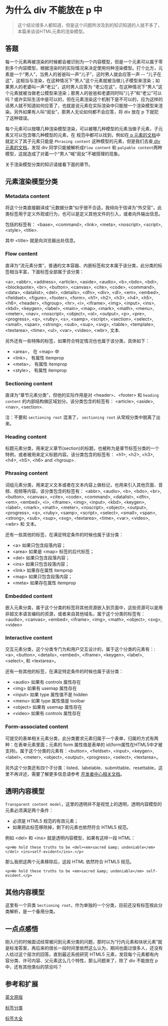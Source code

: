 # 为什么 div 不能放在 p 中

> 这个结论很多人都知道，但是这个问题所涉及到的知识知道的人就不多了，本篇来谈谈HTML元素的渲染模型。

## 答题

每一个元素再被渲染的时候都会被识别为一个内容模型，但是一个元素可以属于零到多个内容模型，根据渲染时的实际情况来决定使用何种渲染模型。打个比方，元素是一个“男人”，当男人的爸爸叫一声“儿子”，这时男人就会应答一声 -- “儿子在这”，这相当与渲染，在这种情况下“男人”这个元素就被当做儿子模型来渲染；如果男人的老婆叫一声“老公”，这时男人应答为 “老公在这”，在这种情况下“男人”这个元素就被当做老公模型来渲染；那男人的爸爸和老婆同时叫“儿子”和“老公”可以吗？或许实际生活中是可以的，但在元素渲染这个机制下是不可以的，应为这样的话男人就不知道如何应答了，也就是说元素在实际渲染中只能按一个渲染模型来渲染。另外如果有人叫“闺女”，那男人无论如何都不会应答，将 div 放在 p 下就犯了这种错误。

每个元素可以按哪几种渲染模型渲染，可以被哪几种模型的元素当做子元素，子元素又可以包含哪几种模型的元素，在 规范中都可以找到，例如在[ p 元素的文档](https://developer.mozilla.org/en-US/docs/Web/HTML/Element/p)中就定义了其子元素只能是 `Phrasing content` 这种模型的元素，但是我们去查[ div 元素的文档](https://developer.mozilla.org/en-US/docs/Web/HTML/Element/div)，发现 div 同学只能被解析成`Flow content` 和 `palpable content`两种模型，这就造成了对着一个“男人”喊“闺女”不被搭理的现象。

关于渲染模型分类的知识请接看下面的章节。

## 元素渲染模型分类

### Metadata content

将这个分类直接翻译成“元数据分类”似乎很不合适，我倾向于信译为“外交官”，此类标签用于定义外观或行为，也可以是定义其他文件的引入，或者向外输出信息。

包括的标签有： &lt;base>, &lt;command>, &lt;link>, &lt;meta>, &lt;noscript>, &lt;script>, &lt;style>, &lt;title>.

其中 &lt;title> 就是向浏览器出处信息。

### Flow content

直译为“流元素分类”，普通的文本容器、内嵌标签和文本属于该分类，此分类的标签相当丰富，下面标签全部属于该分类：

 &lt;a>, &lt;abbr>, &lt;address>, &lt;article>, &lt;aside>, &lt;audio>, &lt;b>,&lt;bdo>, &lt;bdi>, &lt;blockquote>, &lt;br>, &lt;button>, &lt;canvas>, &lt;cite>, &lt;code>, &lt;command>, &lt;data>, &lt;datalist>, &lt;del>, &lt;details>, &lt;dfn>, &lt;div>, &lt;dl>, &lt;em>, &lt;embed>, &lt;fieldset>, &lt;figure>, &lt;footer>, &lt;form>, &lt;h1>, &lt;h2>, &lt;h3>, &lt;h4>, &lt;h5>, &lt;h6>, &lt;header>, &lt;hgroup>, &lt;hr>, &lt;i>, &lt;iframe>, &lt;img>, &lt;input>, &lt;ins>, &lt;kbd>, &lt;keygen>, &lt;label>, &lt;main>, &lt;map>, &lt;mark>, &lt;math>, &lt;menu>, &lt;meter>, &lt;nav>, &lt;noscript>, &lt;object>, &lt;ol>, &lt;output>, &lt;p>, &lt;pre>, &lt;progress>, &lt;q>, &lt;ruby>, &lt;s>, &lt;samp>, &lt;script>, &lt;section>, &lt;select>, &lt;small>, &lt;span>, &lt;strong>, &lt;sub>, &lt;sup>, &lt;svg>, &lt;table>, &lt;template>, &lt;textarea>, &lt;time>, &lt;ul>, &lt;var>, &lt;video>, &lt;wbr>, 文本.
 
另外还有一些特殊的标签，如果符合特定情况也也属于该分类，具体如下：

- &lt;area>， 在 &lt;map> 中
- &lt;link>， 有属性 itemprop
- &lt;meta>， 有属性 itemprop
- &lt;style>， 有属性 itemprop

### Sectioning content

直译为“章节元素分类”，但他的实际作用是对 &lt;header>、&lt;footer> 和 `heading content` 的内部结构做区域划分。该分类包含的标签有：
&lt;article>, &lt;aside>, &lt;nav>, &lt;section>. 

注：不要和 `sectioning root` 混淆了， `sectioning root` 从常规分类中脱离了出来。

### Heading content

标题元素分类，用来定义章节(section)的标题，也被称为是章节标签分类的一个特例，或者被用来定义标题内容。该分类包含的标签有： &lt;h1>, &lt;h2>, &lt;h3>, &lt;h4>, &lt;h5>, &lt;h6> and &lt;hgroup>.

### Phrasing content

词组元素分类，用来定义文本或者在文本内容上做标记，也用来引入其他页面、音频、视频等内容。该分类包含的标签有：
&lt;abbr>, &lt;audio>, &lt;b>, &lt;bdo>, &lt;br>, &lt;button>, &lt;canvas>, &lt;cite>, &lt;code>, &lt;command>, &lt;datalist>, &lt;dfn>, &lt;em>, &lt;embed>, &lt;i>, &lt;iframe>, &lt;img>, &lt;input>, &lt;kbd>, &lt;keygen>, &lt;label>, &lt;mark>, &lt;math>, &lt;meter>, &lt;noscript>, &lt;object>, &lt;output>, &lt;progress>, &lt;q>, &lt;ruby>, &lt;samp>, &lt;script>, &lt;select>, &lt;small>, &lt;span>, &lt;strong>, &lt;sub>, &lt;sup>, &lt;svg>, &lt;textarea>, &lt;time>, &lt;var>, &lt;video>, &lt;wbr> 和 文本。

还有一些其他的标签，在满足特定条件的时候也属于该分类：

- &lt;a> 如果只包含段落内容；
- &lt;area> 如果是 &lt;map> 标签的后代标签；
- &lt;del> 如果只包含段落内容；
- &lt;ins> 如果只包含段落内容；
- &lt;link> 如果存在属性 itemprop
- &lt;map> 如果只包含段落内容；
- &lt;meta> 如果存在属性 itemprop

### Embedded content

嵌入元素分类，属于这个分类的标签将其他资源嵌入到页面中，这些资源可以是用非超文本语言编码的资源，或者来自其他域名，属于这个分类的标签有： &lt;audio>, &lt;canvas>, &lt;embed>, &lt;iframe>, &lt;img>, &lt;math>, &lt;object>, &lt;svg>, &lt;video>

### Interactive content

交互元素分类，这个分类专门为和用户交互设计的，属于这个分类的元素有：: &lt;a>, &lt;button>, &lt;details>, &lt;embed>, &lt;iframe>, &lt;keygen>, &lt;label>, &lt;select>, 和 &lt;textarea>。

还有一些其他的标签，在满足特定条件的时候也属于该分类：

- &lt;audio> 如果有 controls 属性存在
- &lt;img> 如果有 usemap 属性存在
- &lt;input> 如果 type 属性值不是 hidden
- &lt;menu> 如果 type 属性值是 toolbar
- &lt;object> 如果有 usemap 属性存在
- &lt;video> 如果有 controls 属性存在

### Form-associated content

可提交的表单相关元素分类，此分类要求元素归属于一个表单，归属的方式有两种：在表单元素里面；元素的 form 属性值是表单的 id(form属性在HTML5中才被支持)。属于这个分类的元素有：&lt;button>, &lt;fieldset>, &lt;input>, &lt;keygen>, &lt;label>, &lt;meter>, &lt;object>, &lt;output>, &lt;progress>, &lt;select>, &lt;textarea>。

另外这个分类还有四个子分类：listed、labelable、submittable、resettable，这里不再详述，需要了解更多信息请参考 [开发者中心相关文档](https://developer.mozilla.org/zh-CN/docs/Web/Guide/HTML/Content_categories#Form-associated_content)。

## 透明内容模型

`Transparent content model`，这里的透明并不是视觉上的透明，透明内容模型的元素必须满足两个条件：
- 必须是 HTML5 规范的有效元素；
- 如果把此标签移除掉，剩下的元素也依然符合 HTML5 规范。

例如  &lt;del> 和 &lt;ins> 就是透明内容模型，如果有这样一段 HTML：

	<p>We hold these truths to be <del><em>sacred &amp; undeniable</em></del> <ins>self-evident</ins>.</p>

那么我把这两个元素移除后，这段 HTML 依然符合 HTML5 规范。

	<p>We hold these truths to be <em>sacred &amp; undeniable</em> self-evident.</p>

## 其他内容模型

这里有一个异类 `Sectioning root`，作为单独的一个分类，目前还没有标签按此分类解析，是一个备用分类。

## 一点点感悟

刚入行的时候面试经常被问到元素分类的问题，那时以为“行内元素和块状元素”就是标准答案，再后来的很长一段时间里依然这么认为，期间也面过很多人，还没有人给过这个层次的回答。直到最近系统研究 HTML5 元素，发现每个元素都有内容分类、许可内容、父元素这么几个特性，那么问题来了，除了 div 不能放在 p 中，还有其他类似的禁忌吗？

## 参考和扩展

[英文原版](https://developer.mozilla.org/en-US/docs/Web/Guide/HTML/Content_categories)

[标签分类](https://developer.mozilla.org/zh-CN/docs/Web/Guide/HTML/Content_categories)

[标签大全](https://developer.mozilla.org/zh-CN/docs/Web/HTML/Element)
